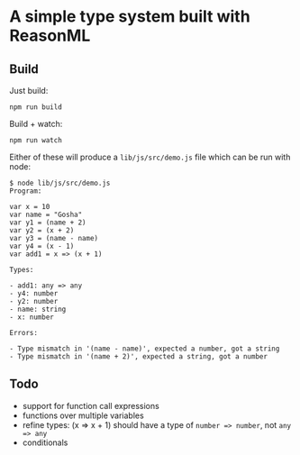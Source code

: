 # A simple type system built with ReasonML

## Build

Just build:

```
npm run build
```

Build + watch:

```
npm run watch
```

Either of these will produce a `lib/js/src/demo.js` file which can be run with node:

```
$ node lib/js/src/demo.js
Program:

var x = 10
var name = "Gosha"
var y1 = (name + 2)
var y2 = (x + 2)
var y3 = (name - name)
var y4 = (x - 1)
var add1 = x => (x + 1)

Types:

- add1: any => any
- y4: number
- y2: number
- name: string
- x: number

Errors:

- Type mismatch in '(name - name)', expected a number, got a string
- Type mismatch in '(name + 2)', expected a string, got a number
```

## Todo

* support for function call expressions
* functions over multiple variables
* refine types: (x => x + 1) should have a type of `number => number`, not `any => any`
* conditionals
